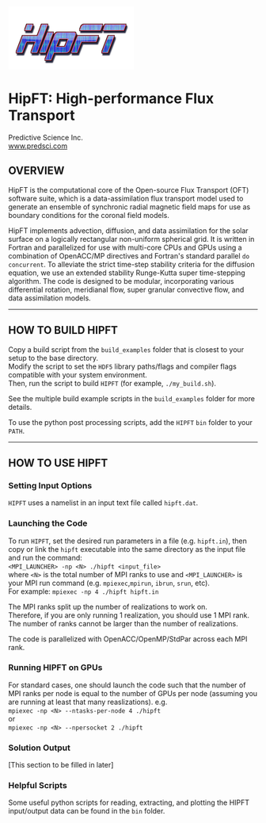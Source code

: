 ![HipFT](hipft_logo.png)

# HipFT: High-performance Flux Transport 
Predictive Science Inc.  
www.predsci.com

## OVERVIEW ##
  
HipFT is the computational core of the Open-source Flux Transport (OFT) software suite, which is a data-assimilation flux transport model used to generate an ensemble of synchronic radial magnetic field maps for use as boundary conditions for the coronal field models.   
  
HipFT implements advection, diffusion, and data assimilation for the solar surface on a logically rectangular non-uniform spherical grid.  It is written in Fortran and parallelized for use with multi-core CPUs and GPUs using a combination of OpenACC/MP directives and Fortran's standard parallel `do concurrent`.  To alleviate the strict time-step stability criteria for the diffusion equation, we use an extended stability Runge-Kutta super time-stepping algorithm.  The code is designed to be modular, incorporating various differential rotation, meridianal flow, super granular convective flow, and data assimilation models.
  
--------------------------------  
   
## HOW TO BUILD HIPFT ##  

Copy a build script from the `build_examples` folder that is closest to your setup to the base directory.  
Modify the script to set the `HDF5` library paths/flags and compiler flags compatible with your system environment.   
Then, run the script to build `HIPFT` (for example, `./my_build.sh`).  
  
See the multiple build example scripts in the `build_examples` folder for more details.  
  
To use the python post processing scripts, add the `HIPFT` `bin` folder to your `PATH`.  
  
--------------------------------  
  
## HOW TO USE HIPFT ##  
  
### Setting Input Options  
  
`HIPFT` uses a namelist in an input text file called `hipft.dat`.  
  
### Launching the Code ###  
    
To run `HIPFT`, set the desired run parameters in a file (e.g. `hipft.in`), then copy or link the `hipft` executable into the same directory as the input file and run the command:  
  `<MPI_LAUNCHER> -np <N> ./hipft <input_file>`  
where `<N>` is the total number of MPI ranks to use and `<MPI_LAUNCHER>` is your MPI run command (e.g. `mpiexec`,`mpirun`, `ibrun`, `srun`, etc).  
For example:  `mpiexec -np 4 ./hipft hipft.in`  
  
The MPI ranks split up the number of realizations to work on.  
Therefore, if you are only running 1 realization, you should use 1 MPI rank.  
The number of ranks cannot be larger than the number of realizations.  
  
The code is parallelized with OpenACC/OpenMP/StdPar across each MPI rank.  
  
### Running HIPFT on GPUs ###
  
For standard cases, one should launch the code such that the number of MPI ranks per node is equal to the number of GPUs per node (assuming you are running at least that many reaslizations). 
e.g.  
`mpiexec -np <N> --ntasks-per-node 4 ./hipft`  
or  
`mpiexec -np <N> --npersocket 2 ./hipft`  
  
### Solution Output ###  
  
[This section to be filled in later]  
  
### Helpful Scripts ###  
  
Some useful python scripts for reading, extracting, and plotting the HIPFT input/output data can be found in the  `bin` folder.  



